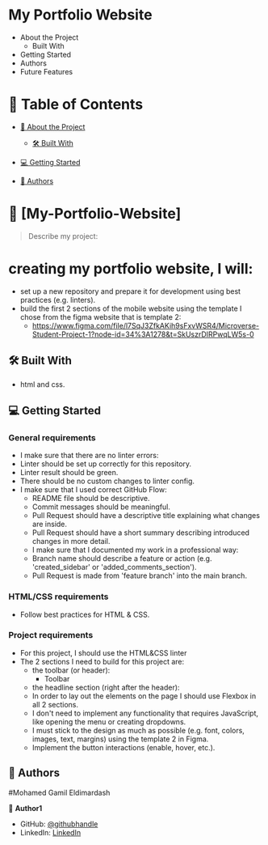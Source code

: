 # My Portfolio Website


- About the Project
  - Built With
- Getting Started
- Authors
- Future Features

<!-- TABLE OF CONTENTS -->

# 📗 Table of Contents

- [📖 About the Project](#about-project)
  - [🛠 Built With](#built-with)

- [💻 Getting Started](#getting-started)

- [👥 Authors](#authors)

# 📖 [My-Portfolio-Website] <a name="about-project"></a>

> Describe my project:

# creating my portfolio website, I will:

  - set up a new repository and prepare it for development using best practices (e.g. linters).
  - build the first 2 sections of the mobile website using the template I chose from the figma website that is template 2: 
      - https://www.figma.com/file/l7SqJ3ZfkAKih9sFxvWSR4/Microverse-Student-Project-1?node-id=34%3A1278&t=SkUszrDIRPwqLW5s-0


## 🛠 Built With <a name="built-with"></a>
  - html and css.

## 💻 Getting Started <a name="getting-started"></a>
### General requirements
  - I make sure that there are no linter errors:
  - Linter should be set up correctly for this repository.
  - Linter result should be green.
  - There should be no custom changes to linter config.
  - I make sure that I used correct GitHub Flow:
    - README file should be descriptive.
    - Commit messages should be meaningful.
    - Pull Request should have a descriptive title explaining what changes are inside.
    - Pull Request should have a short summary describing introduced changes in more detail.
    - I make sure that I documented my work in a professional way:
    - Branch name should describe a feature or action (e.g. 'created_sidebar' or 'added_comments_section').
    - Pull Request is made from 'feature branch' into the main branch.

### HTML/CSS requirements
  - Follow best practices for HTML & CSS.


### Project requirements
  - For this project, I should use the HTML&CSS linter
  - The 2 sections I need to build for this project are:
    - the toolbar (or header):
      - Toolbar
    - the headline section (right after the header):
    - In order to lay out the elements on the page I should use Flexbox in all 2 sections.
    - I don't need to implement any functionality that requires JavaScript, like opening the menu or creating dropdowns.
    - I must stick to the design as much as possible (e.g. font, colors, images, text, margins) using the template 2 in Figma.
    - Implement the button interactions (enable, hover, etc.).

<!-- AUTHORS -->

## 👥 Authors <a name="authors"></a>

#Mohamed Gamil Eldimardash

👤 **Author1**
- GitHub: [@githubhandle](https://github.com/MMGGYY66)
- LinkedIn: [LinkedIn](https://www.linkedin.com/in/mohamed-eldimardash-0023a3b5/)

